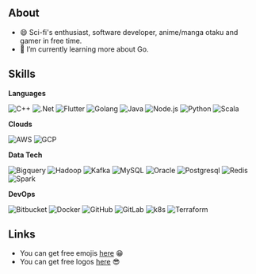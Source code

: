 ## About

- 😄 Sci-fi's enthusiast, software developer, anime/manga otaku and gamer in free time.
- 🌱 I’m currently learning more about Go.

## Skills

**Languages**

![C++](https://img.shields.io/badge/-C++-333333?style=flat&logo=C%2B%2B&logoColor=00599C)
![.Net](https://img.shields.io/badge/-.Net-333333?style=flat&logo=dotnet)
![Flutter](https://img.shields.io/badge/-Flutter-333333?style=flat&logo=Flutter)
![Golang](https://img.shields.io/badge/-Go-333333?style=flat&logo=go&logoColor=007396)
![Java](https://img.shields.io/badge/-Java-333333?style=flat&logo=openjdk&logoColor=007396)
![Node.js](https://img.shields.io/badge/-Node.js-333333?style=flat&logo=nodedotjs&logoColor=007396)
![Python](https://img.shields.io/badge/-Python-333333?style=flat&logo=python&logoColor=007396)
![Scala](https://img.shields.io/badge/-Scala-333333?style=flat&logo=scala&logoColor=007396)

**Clouds**

![AWS](https://img.shields.io/badge/-AWS-333333?style=flat&logo=amazonwebservices)
![GCP](https://img.shields.io/badge/-GCP-333333?style=flat&logo=googlecloud)

**Data Tech**

![Bigquery](https://img.shields.io/badge/-Bigquery-333333?style=flat&logo=googlebigquery)
![Hadoop](https://img.shields.io/badge/-Hadoop-333333?style=flat&logo=apachehadoop)
![Kafka](https://img.shields.io/badge/-Kafka-333333?style=flat&logo=apachekafka)
![MySQL](https://img.shields.io/badge/-MySQL-333333?style=flat&logo=mysql)
![Oracle](https://img.shields.io/badge/-Oracle-333333?style=flat&logo=oracle)
![Postgresql](https://img.shields.io/badge/-Postgresql-333333?style=flat&logo=postgresql)
![Redis](https://img.shields.io/badge/-Redis-333333?style=flat&logo=redis)
![Spark](https://img.shields.io/badge/-Spark-333333?style=flat&logo=apachespark)

**DevOps**

![Bitbucket](https://img.shields.io/badge/-Bitbucket-333333?style=flat&logo=bitbucket)
![Docker](https://img.shields.io/badge/-Docker-333333?style=flat&logo=docker)
![GitHub](https://img.shields.io/badge/-GitHub-333333?style=flat&logo=github)
![GitLab](https://img.shields.io/badge/-GitLab-333333?style=flat&logo=gitlab)
![k8s](https://img.shields.io/badge/-K8s-333333?style=flat&logo=kubernetes)
![Terraform](https://img.shields.io/badge/-Terraform-333333?style=flat&logo=terraform)

## Links

* You can get free emojis [here](https://www.webfx.com/tools/emoji-cheat-sheet/) 😁
* You can get free logos [here](https://simpleicons.org/) 😎

<!--
**acabrerisso/acabrerisso** is a ✨ _special_ ✨ repository because its `README.md` (this file) appears on your GitHub profile.

Here are some ideas to get you started:

- 🔭 I’m currently working on ...
- 🌱 I’m currently learning ...
- 👯 I’m looking to collaborate on ...
- 🤔 I’m looking for help with ...
- 💬 Ask me about ...
- 📫 How to reach me: ...
- 😄 Pronouns: ...
- ⚡ Fun fact: ...
-->
